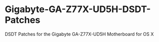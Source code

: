 # Gigabyte-GA-Z77X-UD5H-DSDT-Patches
DSDT Patches for the Gigabyte GA-Z77X-UD5H Motherboard for OS X

